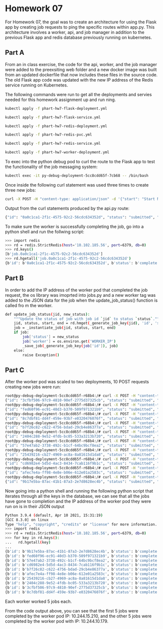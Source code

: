 # Homework 07

For Homework 07, the goal was to create an architecture for using the Flask app by creating job requests to ping the specific routes within app.py. This architecture involves a worker, api, and job manager in addition to the previous Flask app and redis database previously running on kubernetes.

## Part A

From an in class exercise, the code for the api, worker, and the job manager were added to the preexsiting web folder and a new docker image was built from an updated dockerfile that now includes these files in the source code. The old Flask app code was updated with the new IP address of the Redis service running on Kubernetes.

The following commands were run to get all the deployments and servies needed for this homework assignment up and run
ning.

```bash
kubectl apply -f phart-hw7-flask-deployment.yml
```
```bash
kubectl apply -f phart-hw7-flask-service.yml
```
```bash
kubectl apply -f phart-hw7-redis-deployment.yml
```
```bash
kubectl apply -f phart-hw7-redis-pvc.yml
```
```bash
kubectl apply -f phart-hw7-redis-service.yml
```
```bash
kubectl apply -f phart-hw7-worker-deployment.yml
```

To exec into the python debug pod to curl the route to the Flask app to test the functionality of the job messaging system:

```bash
kubectl exec -it py-debug-deployment-5cc8cdd65f-7cb68 -- /bin/bash
```

Once inside the following curl statement was used three times to create three new jobs:
```bash
curl -X POST -H "content-type: application/json" -d '{"start": "Start Now", "end":"End Now"}' 10.109.147.196:5000/jobs
```

Output from the curl statements produced by the api.py route:
```bash
{"id": "0a0c1ca1-2f1c-4575-92c2-56cdc634352d", "status": "submitted", "start": "Start Now", "end": "End Now"}
```

To make sure the worker is successfully completing the job, go into a python shell and run the follwing script:
```bash
>>> import redis
>>> rd = redis.StrictRedis(host='10.102.185.56', port=6379, db=0)
>>> rd.keys()
[b'job.0a0c1ca1-2f1c-4575-92c2-56cdc634352d']
>>> rd.hgetall('job.0a0c1ca1-2f1c-4575-92c2-56cdc634352d')
{b'id': b'0a0c1ca1-2f1c-4575-92c2-56cdc634352d', b'status': b'complete', b'start': b'Start Now', b'end': b'End Now'}
```

## Part B

In order to add the IP address of the worker pod that completed the job request, the os library was imoprted into jobs.py and a new worker tag was added to the JSON data for the job when the update\_job\_status() function is called fro m the worker.

```bash
def update_job_status(jid, new_status):
    """Update the status of job with job id `jid` to status `status`."""
    jid, status, start, end = rd.hmget(_generate_job_key(jid), 'id', 'status', 'start', 'end')
    job = _instantiate_job(jid, status, start, end)
    if job:
        job['status'] = new_status
        job['worker'] = os.environ.get('WORKER_IP')
        _save_job(_generate_job_key(job['id']), job)
    else:
        raise Exception()
```

## Part C

After the worker pod was scaled to two deployments, 10 POST requests creating new jobs were run:

```bash
root@py-debug-deployment-5cc8cdd65f-r68b4:/# curl -X POST -H "content-type: application/json" -d '{"start": "Start Now", "end":"End Now"}' 10.109.147.196:5000/jobs
{"id": "3cfbf506-97c9-4810-90ef-2775d37325cb", "status": "submitted", "start": "Start Now", "end": "End Now"}root@py-debug-deployment-5cc8cdd65f-r68b4:/#
root@py-debug-deployment-5cc8cdd65f-r68b4:/# curl -X POST -H "content-type: application/json" -d '{"start": "Start Now", "end":"End Now"}' 10.109.147.196:5000/jobs
{"id": "fed60f96-ec91-40d3-b370-509f971321b9", "status": "submitted", "start": "Start Now", "end": "End Now"}root@py-debug-deployment-5cc8cdd65f-r68b4:/#
root@py-debug-deployment-5cc8cdd65f-r68b4:/# curl -X POST -H "content-type: application/json" -d '{"start": "Start Now", "end":"End Now"}' 10.109.147.196:5000/jobs
{"id": "8c7dbf81-dd4f-459e-93b7-e0320476076f", "status": "submitted", "start": "Start Now", "end": "End Now"}root@py-debug-deployment-5cc8cdd65f-r68b4:/#
root@py-debug-deployment-5cc8cdd65f-r68b4:/# curl -X POST -H "content-type: application/json" -d '{"start": "Start Now", "end":"End Now"}' 10.109.147.196:5000/jobs
{"id": "b7f26c82-c622-4756-bdad-29cb4e86377a", "status": "submitted", "start": "Start Now", "end": "End Now"}root@py-debug-deployment-5cc8cdd65f-r68b4:/#
root@py-debug-deployment-5cc8cdd65f-r68b4:/# curl -X POST -H "content-type: application/json" -d '{"start": "Start Now", "end":"End Now"}' 10.109.147.196:5000/jobs
{"id": "2404c288-9e52-4fdb-bc05-533a3213b720", "status": "submitted", "start": "Start Now", "end": "End Now"}root@py-debug-deployment-5cc8cdd65f-r68b4:/#
root@py-debug-deployment-5cc8cdd65f-r68b4:/# curl -X POST -H "content-type: application/json" -d '{"start": "Start Now", "end":"End Now"}' 10.109.147.196:5000/jobs
{"id": "57e47ab2-3738-492c-b1cf-64bc9bcf8ea2", "status": "submitted", "start": "Start Now", "end": "End Now"}root@py-debug-deployment-5cc8cdd65f-r68b4:/#
root@py-debug-deployment-5cc8cdd65f-r68b4:/# curl -X POST -H "content-type: application/json" -d '{"start": "Start Now", "end":"End Now"}' 10.109.147.196:5000/jobs
{"id": "25439216-cb27-4969-ac8a-8a81615d1da8", "status": "submitted", "start": "Start Now", "end": "End Now"}root@py-debug-deployment-5cc8cdd65f-r68b4:/#
root@py-debug-deployment-5cc8cdd65f-r68b4:/# curl -X POST -H "content-type: application/json" -d '{"start": "Start Now", "end":"End Now"}' 10.109.147.196:5000/jobs
{"id": "cd6982e4-5d5d-4ac3-8434-7cab116f9b1c", "status": "submitted", "start": "Start Now", "end": "End Now"}root@py-debug-deployment-5cc8cdd65f-r68b4:/#
root@py-debug-deployment-5cc8cdd65f-r68b4:/# curl -X POST -H "content-type: application/json" -d '{"start": "Start Now", "end":"End Now"}' 10.109.147.196:5000/jobs
{"id": "afec7e4a-ff98-4e8e-b06e-612e01a2583c", "status": "submitted", "start": "Start Now", "end": "End Now"}root@py-debug-deployment-5cc8cdd65f-r68b4:/#
root@py-debug-deployment-5cc8cdd65f-r68b4:/# curl -X POST -H "content-type: application/json" -d '{"start": "Start Now", "end":"End Now"}' 10.109.147.196:5000/jobs
{"id": "9b17e5ba-87ac-41b1-87a3-2e7d8628ec4b", "status": "submitted", "start": "Start Now", "end": "End Now"}
```

Now going into a python shell and running the following python script that iterates through all the keys in the database, we can see that all the jobs have gone to completion and the IP address of the worker pod they were run on is in their JSON output

```bash
Python 3.9.4 (default, Apr 10 2021, 15:31:19)
[GCC 8.3.0] on linux
Type "help", "copyright", "credits" or "license" for more information.
>>> import redis
>>> rd = redis.StrictRedis(host='10.102.185.56', port=6379, db=0)
>>> for key in rd.keys():
...   rd.hgetall(key)
...
{b'id': b'9b17e5ba-87ac-41b1-87a3-2e7d8628ec4b', b'status': b'complete', b'start': b'Start Now', b'end': b'End Now', b'worker': b'10.244.15.210'}
{b'id': b'fed60f96-ec91-40d3-b370-509f971321b9', b'status': b'complete', b'start': b'Start Now', b'end': b'End Now', b'worker': b'10.244.15.210'}
{b'id': b'57e47ab2-3738-492c-b1cf-64bc9bcf8ea2', b'status': b'complete', b'start': b'Start Now', b'end': b'End Now', b'worker': b'10.244.15.210'}
{b'id': b'cd6982e4-5d5d-4ac3-8434-7cab116f9b1c', b'status': b'complete', b'start': b'Start Now', b'end': b'End Now', b'worker': b'10.244.15.210'}
{b'id': b'b7f26c82-c622-4756-bdad-29cb4e86377a', b'status': b'complete', b'start': b'Start Now', b'end': b'End Now', b'worker': b'10.244.15.210'}
{b'id': b'afec7e4a-ff98-4e8e-b06e-612e01a2583c', b'status': b'complete', b'start': b'Start Now', b'end': b'End Now', b'worker': b'10.244.10.179'}
{b'id': b'25439216-cb27-4969-ac8a-8a81615d1da8', b'status': b'complete', b'start': b'Start Now', b'end': b'End Now', b'worker': b'10.244.10.179'}
{b'id': b'2404c288-9e52-4fdb-bc05-533a3213b720', b'status': b'complete', b'start': b'Start Now', b'end': b'End Now', b'worker': b'10.244.10.179'}
{b'id': b'3cfbf506-97c9-4810-90ef-2775d37325cb', b'status': b'complete', b'start': b'Start Now', b'end': b'End Now', b'worker': b'10.244.10.179'}
{b'id': b'8c7dbf81-dd4f-459e-93b7-e0320476076f', b'status': b'complete', b'start': b'Start Now', b'end': b'End Now', b'worker': b'10.244.10.179'}
```

Each worker worked 5 jobs each.

From the code output above, you can see that the first 5 jobs were completed by the worker pod IP: 10.244.15.210, and the other 5 jobs were completed by the worker pod with IP: 10.244.10.179.

 
